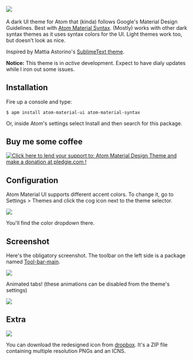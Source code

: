 ![](http://i.imgur.com/7C2H2mw.png)
---

A dark UI theme for Atom that (kinda) follows Google's Material Design Guidelines. Best with [Atom Material Syntax](https://github.com/silvestreh/atom-material-syntax). (Mostly) works with other dark syntax themes as it uses syntax colors for the UI. Light themes work too, but doesn't look as nice.

Inspired by Mattia Astorino's [SublimeText theme](https://github.com/equinusocio/material-theme).

**Notice:** This theme is in _active_ development. Expect to have dialy updates while I iron out some issues.

## Installation

Fire up a console and type:

`$ apm install atom-material-ui atom-material-syntax`

Or, inside Atom's settings select Install and then search for this package.

## Buy me some coffee

<a href='https://pledgie.com/campaigns/29552'><img alt='Click here to lend your support to: Atom Material Design Theme and make a donation at pledgie.com !' src='https://pledgie.com/campaigns/29552.png?skin_name=chrome' border='0' ></a>

## Configuration

Atom Material UI supports different accent colors. To change it, go to Settings > Themes and click the cog icon next to the theme selector.

![](http://i.imgur.com/JB2iA5m.png)

You'll find the color dropdown there.

## Screenshot

Here's the obligatory screenshot. The toolbar on the left side is a package named [Tool-bar-main](https://atom.io/packages/tool-bar-main).

![](http://i.imgur.com/2jNgkR9.png)

Animated tabs! (these animations can be disabled from the theme's settings)

![](http://i.imgur.com/lUR3uRv.gif)

## Extra

![](http://i.imgur.com/0tHORB1.png)

You can download the redesigned icon from [dropbox](https://dl.dropboxusercontent.com/u/115930/Atom-MD-Icon.zip). It's a ZIP file containing multiple resolution PNGs and an ICNS.
